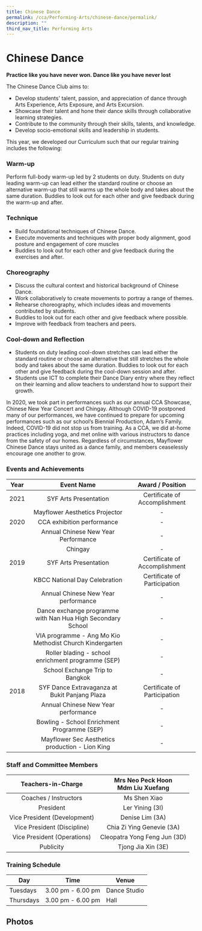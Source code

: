 ```yaml
---
title: Chinese Dance
permalink: /cca/Performing-Arts/chinese-dance/permalink/
description: ""
third_nav_title: Performing Arts
---
```

Chinese Dance
=============

**Practice like you have never won. Dance like you have never lost**

The Chinese Dance Club aims to:

*   Develop students' talent, passion, and appreciation of dance through Arts Experience, Arts Exposure, and Arts Excursion.
*   Showcase their talent and hone their dance skills through collaborative learning strategies.
*   Contribute to the community through their skills, talents, and knowledge.
*   Develop socio-emotional skills and leadership in students.

This year, we developed our Curriculum such that our regular training includes the following:

### Warm-up

Perform full-body warm-up led by 2 students on duty. Students on duty leading warm-up can lead either the standard routine or choose an alternative warm-up that still warms up the whole body and takes about the same duration. Buddies to look out for each other and give feedback during the warm-up and after.

### Technique

*   Build foundational techniques of Chinese Dance.
*   Execute movements and techniques with proper body alignment, good posture and engagement of core muscles
*   Buddies to look out for each other and give feedback during the exercises and after.

### Choreography

*   Discuss the cultural context and historical background of Chinese Dance.
*   Work collaboratively to create movements to portray a range of themes.
*   Rehearse choreography, which includes ideas and movements contributed by students.
*   Buddies to look out for each other and give feedback where possible.
*   Improve with feedback from teachers and peers.

### Cool-down and Reflection

*   Students on duty leading cool-down stretches can lead either the standard routine or choose an alternative that still stretches the whole body and takes about the same duration. Buddies to look out for each other and give feedback during the cool-down session and after.
*   Students use ICT to complete their Dance Diary entry where they reflect on their learning and allow teachers to understand how to support their growth.

In 2020, we took part in performances such as our annual CCA Showcase, Chinese New Year Concert and Chingay. Although COVID-19 postponed many of our performances, we have continued to prepare for upcoming performances such as our school’s Biennial Production, Adam’s Family. Indeed, COVID-19 did not stop us from training. As a CCA, we did at-home practices including yoga, and met online with various instructors to dance from the safety of our homes. Regardless of circumstances, Mayflower Chinese Dance stays united as a dance family, and members ceaselessly encourage one another to grow.

### Events and Achievements

| Year 	| Event Name 	| Award / Position 	|
|:---:	|:---:	|:---:	|
| 2021 	| SYF Arts Presentation 	| Certificate of Accomplishment 	|
|  	| Mayflower Aesthetics Projector 	| - 	|
| 2020 	| CCA exhibition performance 	| - 	|
|  	| Annual Chinese New Year Performance 	| - 	|
|  	| Chingay 	| - 	|
| 2019 	| SYF Arts Presentation 	| Certificate of Accomplishment 	|
|  	| KBCC National Day Celebration 	| Certificate of Participation 	|
|  	| Annual Chinese New Year performance 	| - 	|
|  	| Dance exchange programme with Nan Hua High Secondary School 	| - 	|
|  	| VIA programme - Ang Mo Kio Methodist Church Kindergarten 	| - 	|
|  	| Roller blading - school enrichment programme (SEP) 	| - 	|
|  	| School Exchange Trip to Bangkok 	| - 	|
| 2018 	| SYF Dance Extravaganza at Bukit Panjang Plaza 	| Certificate of Participation 	|
|  	| Annual Chinese New Year performance 	| - 	|
|  	| Bowling - School Enrichment Programme (SEP) 	| - 	|
|  	| Mayflower Sec Aesthetics production - Lion King 	| - 	|

### Staff and Committee Members

| Teachers-in-Charge 	| Mrs Neo Peck Hoon<br>Mdm Liu Xuefang 	|
|:---:	|:---:	|
| Coaches / Instructors 	| Ms Shen Xiao 	|
| President 	| Ler Yining (3I) 	|
| Vice President (Development) 	| Denise Lim (3A) 	|
| Vice President (Discipline) 	| Chia Zi Ying Genevie (3A) 	|
| Vice President (Operations) 	| Cleopatra Yong Feng Jun (3D) 	|
| Publicity 	| Tjong Jia Xin (3E) 	|

### Training Schedule

| Day | Time | Venue |
| --- | --- | --- |
| Tuesdays | 3.00 pm - 6.00 pm | Dance Studio |
| Thursdays | 3.00 pm - 6.00 pm | Hall |

Photos
------

